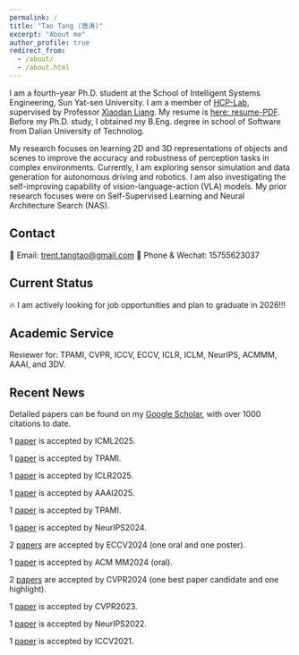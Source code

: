 ```yaml
---
permalink: /
title: "Tao Tang (唐涛)"
excerpt: "About me"
author_profile: true
redirect_from: 
  - /about/
  - /about.html
---
```

I am a fourth-year Ph.D. student at the School of Intelligent Systems Engineering, Sun Yat-sen University. I am a member of [HCP-Lab](https://www.sysu-hcp.net/home/), supervised by Professor [Xiaodan Liang](https://ise.sysu.edu.cn/teacher/LiangXiaodan). My resume is [here: resume-PDF](/files/cv_old.pdf). 
Before my Ph.D. study, I obtained my B.Eng. degree in school of Software from Dalian University of Technolog.


My research focuses on learning 2D and 3D representations of objects and scenes to improve the accuracy and robustness of perception tasks in complex environments. 
Currently, I am exploring sensor simulation and data generation for autonomous driving and robotics. 
I am also investigating the self-improving capability of vision-language-action (VLA) models.
My prior research focuses were on Self-Supervised Learning and Neural Architecture Search (NAS). 
<!-- I work closely with [Wenwei Zhang](http://zhangwenwei.cn/), [Sheng Jin](https://jin-s13.github.io/) and [Lumin Xu](https://github.com/luminxu). -->

Contact
------------------------
📧 Email: trent.tangtao@gmail.com  📱 Phone & Wechat: 15755623037

Current Status
------------------------
🔥 I am actively looking for job opportunities and plan to graduate in 2026!!!


Academic Service
------------------------
Reviewer for: TPAMI, CVPR, ICCV, ECCV, ICLR, ICLM, NeurIPS, ACMMM, AAAI, and 3DV.


Recent News
------------------------
Detailed papers can be found on my [Google Scholar](https://scholar.google.com/citations?hl=zh-CN&user=1ltylFwAAAAJ), with over 1000 citations to date.

1 [paper](https://arxiv.org/pdf/2406.02147) is accepted by ICML2025.

1 [paper](https://arxiv.org/pdf/2309.16179) is accepted by TPAMI.

1 [paper](https://openreview.net/pdf?id=6U2KI1dpfl) is accepted by ICLR2025.

1 [paper](https://arxiv.org/abs/2401.01065) is accepted by AAAI2025.

1 [paper](https://www.computer.org/csdl/journal/tp/5555/01/10839629/23th14MPwZi) is accepted by TPAMI.

1 [paper](https://proceedings.neurips.cc/paper_files/paper/2024/file/aa76025af7f8d69338c4b5ee29f66e70-Paper-Conference.pdf) is accepted by NeurIPS2024. 

2 [papers](https://arxiv.org/pdf/2408.13890) are accepted by ECCV2024 (one oral and one poster). 

1 [paper](https://arxiv.org/pdf/2304.10406.pdf) is accepted by ACM MM2024 (oral). 

2 [papers](https://arxiv.org/abs/2402.17483) are accepted by CVPR2024 (one best paper candidate and one highlight). 

1 [paper](https://arxiv.org/pdf/2303.08498.pdf) is accepted by CVPR2023. 

1 [paper](https://openreview.net/pdf?id=zzDrPqn57DL) is accepted by NeurIPS2022. 

1 [paper](https://openaccess.thecvf.com/content/ICCV2021/html/Li_BossNAS_Exploring_Hybrid_CNN-Transformers_With_Block-Wisely_Self-Supervised_Neural_Architecture_Search_ICCV_2021_paper.html) is accepted by ICCV2021. 